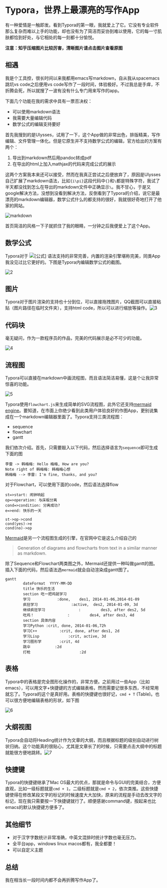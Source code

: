 

#  Typora，世界上最漂亮的写作App

有一种爱情是一触即发。看到Typora的第一眼，我就爱上了它。它没有专业软件那么复杂而难以上手的功能，却也没有为了简洁而妥协到难以使用，它的每一寸肌肤都恰到好处，与它相处的每一刻都十分愉悦。

**注意：知乎压缩图片比较厉害，清晰图片请点击图片查看原图**

## 相遇

我是个工具控，很长时间以来我都用emacs写markdown，自从我从spacemacs跳坑vs code之后便用vs code写作了一段时间，体验极好。不过我总是手痒，不折腾会死，所以就搜了一波有没有什么专门用来写作的app。

下面几个功能在我的需求中具有一票否决权：

- 可以使用markdown语法
- 我需要大量编辑代码
- 数学公式的编辑支持要好

首先我搜到的是Ulysses，试用了一下，这个App做的非常出色，排版精美，写作编辑、文件管理一体化。但是它原生并不支持数学公式的编辑，官方给出的方案有两个：

1. 导出到markdown然后用pandoc转成pdf
2. 在导出的html上加入mathjax的代码来完成公式的展示

这两个方案我本来还可以接受，然而在我真正尝试之后便放弃了，原因是Ulysses自己扩展了markdown语法，比如`{i\pi}`这段代码中`{}`和`\`都是特殊字符，我试了半天都没找到怎么在导出的markdown文件中正确显示`\`。我不甘心，于是又google解决方法，没想到没看到解决方法，反倒看到了Typora的介绍，说它是最漂亮的markdown编辑器，数学公式什么的都支持的很好，我就很好奇地打开了他家的网站。

![markdown](D:\notes\images\demo\markdown.jpg)

首页简洁的风格一下子就抓住了我的眼睛，一分钟之后我便爱上了这个App。

## **数学公式**

Typora对于 ![[公式]](https://www.zhihu.com/equation?tex=%5CLaTeX) 语法支持的非常完善，内置的渲染引擎堪称完美，同类App我没见过比它更好的。下图是Typora内编辑数学公式的截图。

![2](D:\notes\images\demo\2.jpg)

## **图片**

Typora对于图片渲染的支持也十分到位，可以直接拖拽图片，QQ截图可以直接粘贴（图片路径在临时文件夹），支持html code，所以可以进行缩放等操作。![3](D:\notes\images\demo\3.jpg)

## **代码块**

毫无疑问，作为一款程序员的作品，完美的代码展示是必不可少的功能。

![4](D:\notes\images\demo\4.jpg)

## **流程图**

Typora可以直接在markdown中画流程图，而且语法简洁易懂，这是个让我异常惊喜的功能。

![5](D:\notes\images\demo\5.jpg)

Typora使用`flowchart.js`来生成简单的SVG流程图，此外它还支持[mermaid engine](https://link.zhihu.com/?target=https%3A//mermaidjs.github.io/)。要知道，在市面上你绝少看到此类用户体验良好的作图App，更别说集成在一个markdown编辑器里面了。Typora支持三类流程图：

- sequence
- flowchart
- gantt

我们依次介绍。首先，只需要敲入以下代码，然后选择语言为`sequence`即可生成下面的图

```sequence
李雷 -> 韩梅梅: Hello 梅梅, How are you?
Note right of 韩梅梅: 韩梅梅心想
韩梅梅 --> 李雷: I'm fine, thanks, and you?
```

对于Flowchart，可以使用下面的code，然后语法选择flow

```flow
st=>start: 闹钟响起
op=>operation: 与床板分离
cond=>condition: 分离成功?
e=>end: 快乐的一天

st->op->cond
cond(yes)->e
cond(no)->op
```

[Mermaid](https://link.zhihu.com/?target=https%3A//mermaidjs.github.io/)是另一个流程图生成的引擎，在官网中它是这么介绍自己的

> Generation of diagrams and flowcharts from text in a similar manner as markdown.

除了Sequence和Flowchart两类图之外，Mermaid还提供一种叫做gantt的图。插入下面的代码，然后语法选`mermaid`就会自动渲染成gantt图了。

```mermaid
gantt
        dateFormat  YYYY-MM-DD
        title 快乐的生活
        section 吃一把鸡就学习
        学习            :done,    des1, 2014-01-06,2014-01-09
        疯狂学习               :active,  des2, 2014-01-09, 3d
        继续疯狂学习               :         des3, after des2, 5d
        吃鸡！               :         des4, after des3, 4d
        section 具体内容
        学习Python :crit, done, 2014-01-06,72h
        学习C++          :crit, done, after des1, 2d
        学习Lisp             :crit, active, 3d
        学习图形学        :crit, 4d
        跳伞           :2d
        打枪                      :2d
```

## **表格**

Typora中的表格是完全图形化操作的，非常方便。之前用过一些App（比如emacs），可以用文字+快捷键的方式编辑表格，然而需要记很多东西，不经常用就忘了。Typora的这个是真好用。表格的快捷键也很好记，`cmd + T` (Table)。也可以很方便地编辑表格的形状，如下图

![6](D:\notes\images\demo\6.jpg)

## **大纲视图**

Typora会自动将Heading统计作为文章的大纲，而且根据标题的级别自动进行树状归纳。这个功能真的很贴心，尤其是文章长了的时候，只需要点击大纲中的标题就能很方便地跳转。![7](D:\notes\images\demo\7.jpg)

## **快捷键**

Typora的快捷键继承了Mac OS最大的优点，那就是命令与GUI的完美结合，方便直观，比如一级标题就是`cmd + 1`，二级标题就是`cmd + 2`，依次类推。这些快捷键使得在修改某段文字的标记的时候速度大大加快，原来的流程是手动去改文字的标记，现在我只需要按一下快捷键就行了。顺便感谢command键，按起来也比emacs的默认快捷键方便多了。

## **其他细节**

- 对于汉字字数统计非常准确，中英文混排时统计字数也毫无压力。
- 全平台app，windows linux macos都有，我全都要！
- 可以自定义主题

## **总结**

我在相当长一段时间内都不会再折腾写作App了。